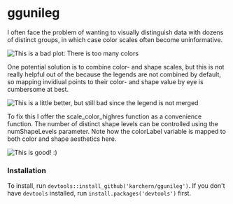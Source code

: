 # ggunileg


I often face the problem of wanting to visually distinguish data with dozens of distinct groups, in which case color scales
often become uninformative.

![This is a bad plot: There is too many colors](vignette/man/bad_plot.png)

One potential solution is to combine color- and shape scales, but this is not really helpful out of the
because the legends are not combined by default, so mapping invidiual points to their
color- and shape value by eye is cumbersome at best.


![This is a little better, but still bad since the legend is not merged](vignette/man/still_bad_plot.png)

To fix this I offer the scale_color_highres function as a convenience function.
The number of distinct shape levels can be controlled using the numShapeLevels parameter.
Note how the colorLabel variable is mapped to  both color and shape aesthetics here.

![This is good! :)](vignette/man/better_plot.png)


### Installation

To install, run `devtools::install_github('karchern/ggunileg')`. If you don't have `devtools` installed, run `install.packages('devtools')` first.
